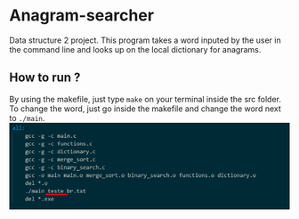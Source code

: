 # Anagram-searcher

Data structure 2 project. This program takes a word inputed by the user in the command line and looks up on the local dictionary for anagrams. 

## How to run ?

By using the makefile, just type `make` on your terminal inside the src folder. To change the word, just go inside the makefile and change the word next to `./main`.
![img](how_to_use.png)

